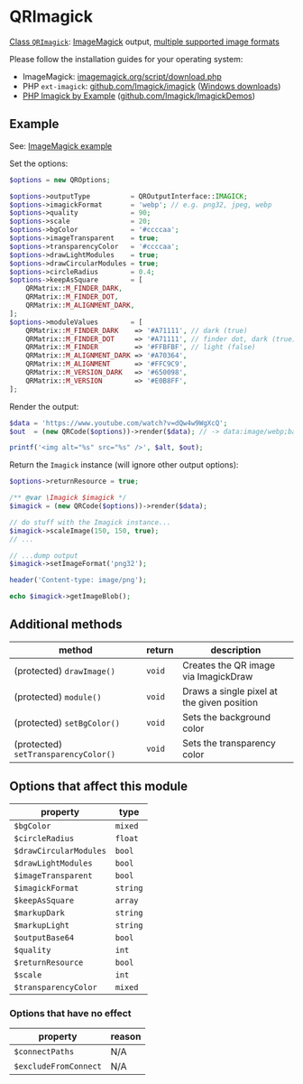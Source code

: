 # QRImagick

[Class `QRImagick`](https://github.com/chillerlan/php-qrcode/blob/main/src/Output/QRImagick.php): [ImageMagick](https://www.php.net/manual/book.imagick) output, [multiple supported image formats](https://imagemagick.org/script/formats.php)

Please follow the installation guides for your operating system:

- ImageMagick: [imagemagick.org/script/download.php](https://imagemagick.org/script/download.php)
- PHP `ext-imagick`: [github.com/Imagick/imagick](https://github.com/Imagick/imagick) ([Windows downloads](https://mlocati.github.io/articles/php-windows-imagick.html))
- [PHP Imagick by Example](https://phpimagick.com/) ([github.com/Imagick/ImagickDemos](https://github.com/Imagick/ImagickDemos))


## Example

See: [ImageMagick example](https://github.com/chillerlan/php-qrcode/blob/main/examples/imagick.php)

Set the options:
```php
$options = new QROptions;

$options->outputType          = QROutputInterface::IMAGICK;
$options->imagickFormat       = 'webp'; // e.g. png32, jpeg, webp
$options->quality             = 90;
$options->scale               = 20;
$options->bgColor             = '#ccccaa';
$options->imageTransparent    = true;
$options->transparencyColor   = '#ccccaa';
$options->drawLightModules    = true;
$options->drawCircularModules = true;
$options->circleRadius        = 0.4;
$options->keepAsSquare        = [
	QRMatrix::M_FINDER_DARK,
	QRMatrix::M_FINDER_DOT,
	QRMatrix::M_ALIGNMENT_DARK,
];
$options->moduleValues        = [
	QRMatrix::M_FINDER_DARK    => '#A71111', // dark (true)
	QRMatrix::M_FINDER_DOT     => '#A71111', // finder dot, dark (true)
	QRMatrix::M_FINDER         => '#FFBFBF', // light (false)
	QRMatrix::M_ALIGNMENT_DARK => '#A70364',
	QRMatrix::M_ALIGNMENT      => '#FFC9C9',
	QRMatrix::M_VERSION_DARK   => '#650098',
	QRMatrix::M_VERSION        => '#E0B8FF',
];
```


Render the output:

```php
$data = 'https://www.youtube.com/watch?v=dQw4w9WgXcQ';
$out  = (new QRCode($options))->render($data); // -> data:image/webp;base64,...

printf('<img alt="%s" src="%s" />', $alt, $out);
```


Return the `Imagick` instance (will ignore other output options):

```php
$options->returnResource = true;

/** @var \Imagick $imagick */
$imagick = (new QRCode($options))->render($data);

// do stuff with the Imagick instance...
$imagick->scaleImage(150, 150, true);
// ...

// ...dump output
$imagick->setImageFormat('png32');

header('Content-type: image/png');

echo $imagick->getImageBlob();
```


## Additional methods

| method                               | return | description                                |
|--------------------------------------|--------|--------------------------------------------|
| (protected) `drawImage()`            | `void` | Creates the QR image via ImagickDraw       |
| (protected) `module()`               | `void` | Draws a single pixel at the given position |
| (protected) `setBgColor()`           | `void` | Sets the background color                  |
| (protected) `setTransparencyColor()` | `void` | Sets the transparency color                |


## Options that affect this module

| property               | type     |
|------------------------|----------|
| `$bgColor`             | `mixed`  |
| `$circleRadius`        | `float`  |
| `$drawCircularModules` | `bool`   |
| `$drawLightModules`    | `bool`   |
| `$imageTransparent`    | `bool`   |
| `$imagickFormat`       | `string` |
| `$keepAsSquare`        | `array`  |
| `$markupDark`          | `string` |
| `$markupLight`         | `string` |
| `$outputBase64`        | `bool`   |
| `$quality`             | `int`    |
| `$returnResource`      | `bool`   |
| `$scale`               | `int`    |
| `$transparencyColor`   | `mixed`  |


### Options that have no effect

| property              | reason |
|-----------------------|--------|
| `$connectPaths`       | N/A    |
| `$excludeFromConnect` | N/A    |
